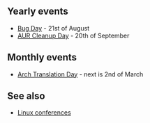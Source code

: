 ## Yearly events

*   [Bug Day](/index.php/Bug_Day "Bug Day") - 21st of August
*   [AUR Cleanup Day](/index.php/AUR_Cleanup_Day "AUR Cleanup Day") - 20th of September

## Monthly events

*   [Arch Translation Day](/index.php/Arch_Translation_Day "Arch Translation Day") - next is 2nd of March

## See also

*   [Linux conferences](/index.php/Linux_conferences "Linux conferences")